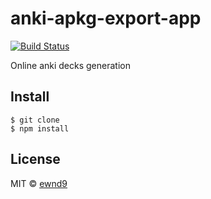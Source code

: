 # anki-apkg-export-app

[![Build Status](https://travis-ci.org/ewnd9/anki-apkg-export-app.svg?branch=master)](https://travis-ci.org/ewnd9/anki-apkg-export-app)

Online anki decks generation

## Install

```
$ git clone
$ npm install
```

## License

MIT © [ewnd9](http://ewnd9.com)
